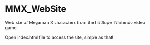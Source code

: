 MMX_WebSite
===========

Web site of Megaman X characters from the hit Super Nintendo video game.

Open index.html file to access the site, simple as that!

